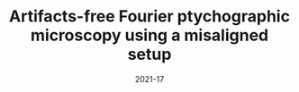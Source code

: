 ---
title: "Artifacts-free Fourier ptychographic microscopy using a misaligned setup"
collection: publications
permalink: /publication/2021_Bianco_Optical_Methods_for_Inspection_Characterization_and_Imaging_of_Biomaterials_V
date: 2021-17
venue: 'Optical Methods for Inspection, Characterization, and Imaging of Biomaterials V'
DOI: '10.1117/12.2592550'
---